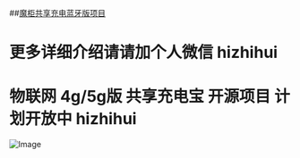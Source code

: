 
##[魔柜共享充电蓝牙版项目](http://www.imogui.cn)
# 更多详细介绍请请加个人微信 hizhihui
# 物联网 4g/5g版 共享充电宝 开源项目 计划开放中   hizhihui
![Image](https://github.com/hizhihui/ChargePalBle4.0/blob/master/moguiBleDebug/image/ble.png)